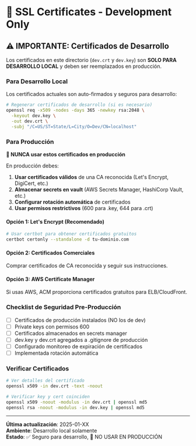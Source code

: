 # 🔐 SSL Certificates - Development Only

## ⚠️ IMPORTANTE: Certificados de Desarrollo

Los certificados en este directorio (`dev.crt` y `dev.key`) son **SOLO PARA DESARROLLO LOCAL** y deben ser reemplazados en producción.

### Para Desarrollo Local

Los certificados actuales son auto-firmados y seguros para desarrollo:

```bash
# Regenerar certificados de desarrollo (si es necesario)
openssl req -x509 -nodes -days 365 -newkey rsa:2048 \
  -keyout dev.key \
  -out dev.crt \
  -subj "/C=US/ST=State/L=City/O=Dev/CN=localhost"
```

### Para Producción

**🚨 NUNCA usar estos certificados en producción**

En producción debes:

1. **Usar certificados válidos** de una CA reconocida (Let's Encrypt, DigiCert, etc.)
2. **Almacenar secrets en vault** (AWS Secrets Manager, HashiCorp Vault, etc.)
3. **Configurar rotación automática** de certificados
4. **Usar permisos restrictivos** (600 para .key, 644 para .crt)

#### Opción 1: Let's Encrypt (Recomendado)

```bash
# Usar certbot para obtener certificados gratuitos
certbot certonly --standalone -d tu-dominio.com
```

#### Opción 2: Certificados Comerciales

Comprar certificados de CA reconocida y seguir sus instrucciones.

#### Opción 3: AWS Certificate Manager

Si usas AWS, ACM proporciona certificados gratuitos para ELB/CloudFront.

### Checklist de Seguridad Pre-Producción

- [ ] Certificados de producción instalados (NO los de dev)
- [ ] Private keys con permisos 600
- [ ] Certificados almacenados en secrets manager
- [ ] dev.key y dev.crt agregados a .gitignore de producción
- [ ] Configurado monitoreo de expiración de certificados
- [ ] Implementada rotación automática

### Verificar Certificados

```bash
# Ver detalles del certificado
openssl x509 -in dev.crt -text -noout

# Verificar key y cert coinciden
openssl x509 -noout -modulus -in dev.crt | openssl md5
openssl rsa -noout -modulus -in dev.key | openssl md5
```

---

**Última actualización**: 2025-01-XX  
**Ambiente**: Desarrollo local solamente  
**Estado**: ✅ Seguro para desarrollo, 🚨 NO USAR EN PRODUCCIÓN
